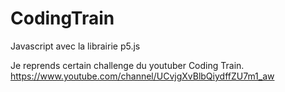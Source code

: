 # CodingTrain
Javascript avec la librairie p5.js

Je reprends certain challenge du youtuber Coding Train.
https://www.youtube.com/channel/UCvjgXvBlbQiydffZU7m1_aw
